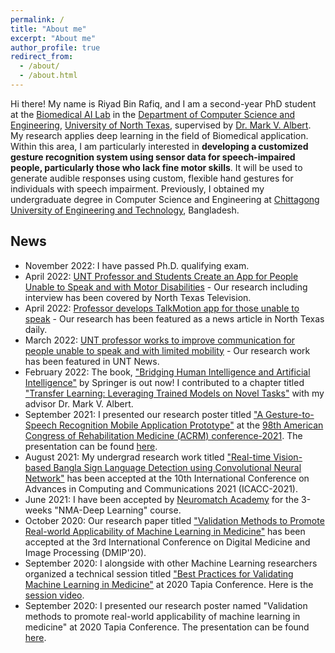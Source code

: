 ```yaml
---
permalink: /
title: "About me"
excerpt: "About me"
author_profile: true
redirect_from: 
  - /about/
  - /about.html
---
```


Hi there! My name is Riyad Bin Rafiq, and I am a second-year PhD student at the [Biomedical AI Lab](https://www.biomed-ai.com/home) in the [Department of Computer Science and Engineering](https://computerscience.engineering.unt.edu/), [University of North Texas](https://www.unt.edu/), supervised by [Dr. Mark V. Albert](https://sites.google.com/view/biomed-ai/people/mark-v-albert). My research applies deep learning in the field of Biomedical application. Within this area, I am particularly interested in **developing a customized gesture recognition system using sensor data for speech-impaired people, particularly those who lack fine motor skills**. It will be used to generate audible responses using custom, flexible hand gestures for individuals with speech impairment. Previously, I obtained my undergraduate degree in Computer Science and Engineering at [Chittagong University of Engineering and Technology](https://www.cuet.ac.bd/), Bangladesh. 

News
------
- November 2022: I have passed Ph.D. qualifying exam.
- April 2022: [UNT Professor and Students Create an App for People Unable to Speak and with Motor Disabilities](https://www.northtexastelevision.com/post/unt-professor-and-students-create-an-app-to-improve-communication-among-the-disabled) - Our research including interview has been covered by North Texas Television.<br/>
- April 2022: [Professor develops TalkMotion app for those unable to speak](https://www.ntdaily.com/professor-develops-talkmotion-app-for-those-unable-to-speak/) - Our research has been featured as a news article in North Texas daily.<br/> 
- March 2022: [UNT professor works to improve communication for people unable to speak and with limited mobility](https://news.unt.edu/news-releases/unt-professor-works-improve-communication-people-unable-speak-and-limited-mobility) - Our research work has been featured in UNT News.<br/>
- February 2022: The book, ["Bridging Human Intelligence and Artificial Intelligence"](https://link.springer.com/book/10.1007/978-3-030-84729-6) by Springer is out now! I contributed to a chapter titled ["Transfer Learning: Leveraging Trained Models on Novel Tasks"](https://link.springer.com/chapter/10.1007/978-3-030-84729-6_4) with my advisor Dr. Mark V. Albert.<br/>
- September 2021: I presented our research poster titled ["A Gesture-to-Speech Recognition Mobile Application Prototype"](https://www.sciencedirect.com/science/article/pii/S0003999321012831) at the [98th American Congress of Rehabilitation Medicine (ACRM) conference-2021](https://acrm.org/meetings/2021-annual-conference/). The presentation can be found [here](https://drive.google.com/file/d/1fhAtlYBALeYWYc0jBJgnK-GKQOB6CxaP/view?usp=sharing).<br/>
- August 2021: My undergrad research work titled ["Real-time Vision-based Bangla Sign Language Detection using Convolutional Neural Network"](https://ieeexplore.ieee.org/abstract/document/9708141) has been accepted at the 10th International Conference on Advances in Computing and Communications 2021 (ICACC-2021).<br/>
- June 2021: I have been accepted by [Neuromatch Academy](https://academy.neuromatch.io/) for the 3-weeks "NMA-Deep Learning" course.<br/>
- October 2020: Our research paper titled ["Validation Methods to Promote Real-world Applicability of Machine Learning in Medicine"](https://dl.acm.org/doi/abs/10.1145/3441369.3441372) has been accepted at the 3rd International Conference on Digital Medicine and Image Processing (DMIP'20).<br/>
- September 2020: I alongside with other Machine Learning researchers organized a technical session titled ["Best Practices for Validating Machine Learning in Medicine"](https://tapia.harmonyapp.com/schedule/friday-september-18-2020/200pm-315pm/best-practices-for-validating-machine-learning-in-medicine/) at 2020 Tapia Conference. Here is the [session video](https://www.youtube.com/watch?v=YrtqujFsUco&ab_channel=TheBiomedicalAILabatUNT). <br/>
- September 2020: I presented our research poster named "Validation methods to promote real-world applicability of machine learning in medicine" at 2020 Tapia Conference. The presentation can be found [here](https://drive.google.com/file/d/1-ZCSfBYEvfRfv2AwdSI3CGROKYaP6-eW/view?usp=sharing). <br/>
